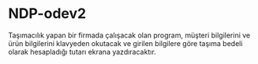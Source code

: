 # NDP-odev2
Taşımacılık yapan bir firmada çalışacak olan program, müşteri bilgilerini ve ürün bilgilerini klavyeden okutacak ve girilen bilgilere göre taşıma bedeli olarak hesapladığı tutarı ekrana yazdıracaktır.
